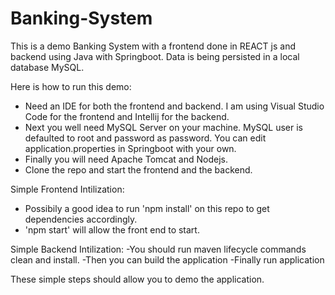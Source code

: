# Banking-System

This is a demo Banking System with a frontend done in REACT js and backend using Java with Springboot. Data is being persisted in a local database MySQL.

Here is how to run this demo:
  - Need an IDE for both the frontend and backend. I am using Visual Studio Code for the frontend and Intellij for the backend.
  - Next you well need MySQL Server on your machine. MySQL user is defaulted to root and password as password. You can edit application.properties in Springboot with your own.
  - Finally you will need Apache Tomcat and Nodejs.
  - Clone the repo and start the frontend and the backend.

Simple Frontend Intilization:
  - Possibily a good idea to run 'npm install' on this repo to get dependencies accordingly.
  - 'npm start' will allow the front end to start.

Simple Backend Intilization:
  -You should run maven lifecycle commands clean and install.
  -Then you can build the application
  -Finally run application
  
  These simple steps should allow you to demo the application.
